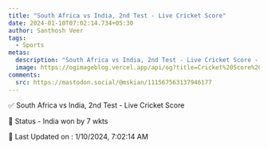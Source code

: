 ```yaml
---
title: "South Africa vs India, 2nd Test - Live Cricket Score"
date: 2024-01-10T07:02:14.734+05:30
author: Santhosh Veer
tags:
  - Sports
metas:
  description: "South Africa vs India, 2nd Test - Live Cricket Score - India won by 7 wkts"
  image: https://ogimageblog.vercel.app/api/og?title=Cricket%20Score%20%F0%9F%8F%8F
comments:
  src: https://mastodon.social/@mskian/111567563137946177
---
```


✅ South Africa vs India, 2nd Test - Live Cricket Score

📑 Status - India won by 7 wkts

<!--more-->

📝 Last Updated on : 1/10/2024, 7:02:14 AM
